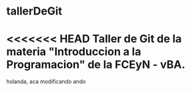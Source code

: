 # tallerDeGit

<<<<<<< HEAD
Taller de Git de la materia "Introduccion a la Programacion" de la FCEyN - vBA.
=======


holanda, aca modificando ando
